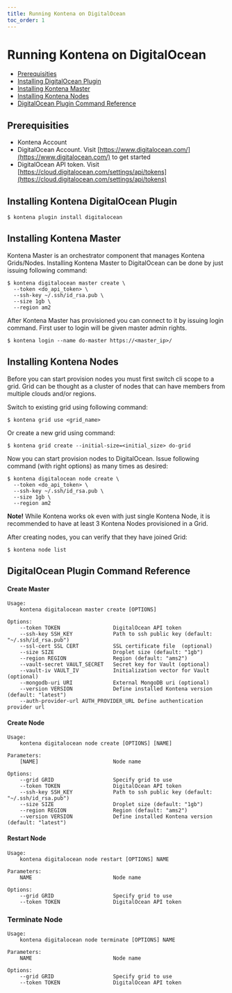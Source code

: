 ```yaml
---
title: Running Kontena on DigitalOcean
toc_order: 1
---
```


# Running Kontena on DigitalOcean

- [Prerequisities](digitalocean#prerequisities)
- [Installing DigitalOcean Plugin](digitalocean#installing-kontena-digitalocean-plugin)
- [Installing Kontena Master](digitalocean#installing-kontena-master)
- [Installing Kontena Nodes](digitalocean#installing-kontena-nodes)
- [DigitalOcean Plugin Command Reference](digitalocean#digitalocean-plugin-command-reference)

## Prerequisities

- Kontena Account
- DigitalOcean Account. Visit [https://www.digitalocean.com/](https://www.digitalocean.com/) to get started
- DigitalOcean API token. Visit [https://cloud.digitalocean.com/settings/api/tokens](https://cloud.digitalocean.com/settings/api/tokens)

## Installing Kontena DigitalOcean Plugin

```
$ kontena plugin install digitalocean
```

## Installing Kontena Master

Kontena Master is an orchestrator component that manages Kontena Grids/Nodes. Installing Kontena Master to DigitalOcean can be done by just issuing following command:

```
$ kontena digitalocean master create \
  --token <do_api_token> \
  --ssh-key ~/.ssh/id_rsa.pub \
  --size 1gb \
  --region am2
```

After Kontena Master has provisioned you can connect to it by issuing login command. First user to login will be given master admin rights.

```
$ kontena login --name do-master https://<master_ip>/
```

## Installing Kontena Nodes

Before you can start provision nodes you must first switch cli scope to a grid. Grid can be thought as a cluster of nodes that can have members from multiple clouds and/or regions.

Switch to existing grid using following command:

```
$ kontena grid use <grid_name>
```

Or create a new grid using command:

```
$ kontena grid create --initial-size=<initial_size> do-grid
```

Now you can start provision nodes to DigitalOcean. Issue following command (with right options) as many times as desired:

```
$ kontena digitalocean node create \
  --token <do_api_token> \
  --ssh-key ~/.ssh/id_rsa.pub \
  --size 1gb \
  --region am2
```

**Note!** While Kontena works ok even with just single Kontena Node, it is recommended to have at least 3 Kontena Nodes provisioned in a Grid.

After creating nodes, you can verify that they have joined Grid:

```
$ kontena node list
```

## DigitalOcean Plugin Command Reference

#### Create Master

```
Usage:
    kontena digitalocean master create [OPTIONS]

Options:
    --token TOKEN                 DigitalOcean API token
    --ssh-key SSH_KEY             Path to ssh public key (default: "~/.ssh/id_rsa.pub")
    --ssl-cert SSL CERT           SSL certificate file  (optional)
    --size SIZE                   Droplet size (default: "1gb")
    --region REGION               Region (default: "ams2")
    --vault-secret VAULT_SECRET   Secret key for Vault (optional)
    --vault-iv VAULT_IV           Initialization vector for Vault (optional)
    --mongodb-uri URI             External MongoDB uri (optional)
    --version VERSION             Define installed Kontena version (default: "latest")
    --auth-provider-url AUTH_PROVIDER_URL Define authentication provider url
```

#### Create Node

```
Usage:
    kontena digitalocean node create [OPTIONS] [NAME]

Parameters:
    [NAME]                        Node name

Options:
    --grid GRID                   Specify grid to use
    --token TOKEN                 DigitalOcean API token
    --ssh-key SSH_KEY             Path to ssh public key (default: "~/.ssh/id_rsa.pub")
    --size SIZE                   Droplet size (default: "1gb")
    --region REGION               Region (default: "ams2")
    --version VERSION             Define installed Kontena version (default: "latest")
```

#### Restart Node

```
Usage:
    kontena digitalocean node restart [OPTIONS] NAME

Parameters:
    NAME                          Node name

Options:
    --grid GRID                   Specify grid to use
    --token TOKEN                 DigitalOcean API token
```


### Terminate Node

```
Usage:
    kontena digitalocean node terminate [OPTIONS] NAME

Parameters:
    NAME                          Node name

Options:
    --grid GRID                   Specify grid to use
    --token TOKEN                 DigitalOcean API token
```
